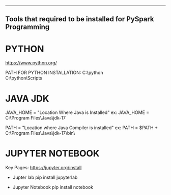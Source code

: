----------------------------------------------------------------
Tools that required to be installed for PySpark Programming
----------------------------------------------------------------

# PYTHON
https://www.python.org/

PATH FOR PYTHON INSTALLATION: 
C:\python\
C:\python\Scripts

# JAVA JDK
JAVA_HOME = "Location Where Java is Installed"
 ex: JAVA_HOME = C:\Program Files\Java\jdk-17


PATH = "Location where Java Compiler is installed" 
 ex: PATH = $PATH + C:\Program Files\Java\jdk-17\bin\

# JUPYTER NOTEBOOK
Key Pages: https://jupyter.org/install
- Jupter lab
  pip install jupyterlab

- Jupyter Notebook
  pip install notebook